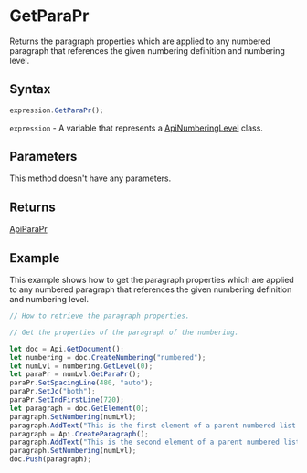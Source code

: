 # GetParaPr

Returns the paragraph properties which are applied to any numbered paragraph that references the given numbering definition and numbering level.

## Syntax

```javascript
expression.GetParaPr();
```

`expression` - A variable that represents a [ApiNumberingLevel](../ApiNumberingLevel.md) class.

## Parameters

This method doesn't have any parameters.

## Returns

[ApiParaPr](../../ApiParaPr/ApiParaPr.md)

## Example

This example shows how to get the paragraph properties which are applied to any numbered paragraph that references the given numbering definition and numbering level.

```javascript editor-docx
// How to retrieve the paragraph properties.

// Get the properties of the paragraph of the numbering.

let doc = Api.GetDocument();
let numbering = doc.CreateNumbering("numbered");
let numLvl = numbering.GetLevel(0);
let paraPr = numLvl.GetParaPr();
paraPr.SetSpacingLine(480, "auto");
paraPr.SetJc("both");
paraPr.SetIndFirstLine(720);
let paragraph = doc.GetElement(0);
paragraph.SetNumbering(numLvl);
paragraph.AddText("This is the first element of a parent numbered list which starts with '1'");
paragraph = Api.CreateParagraph();
paragraph.AddText("This is the second element of a parent numbered list which starts with '2'");
paragraph.SetNumbering(numLvl);
doc.Push(paragraph);
```
